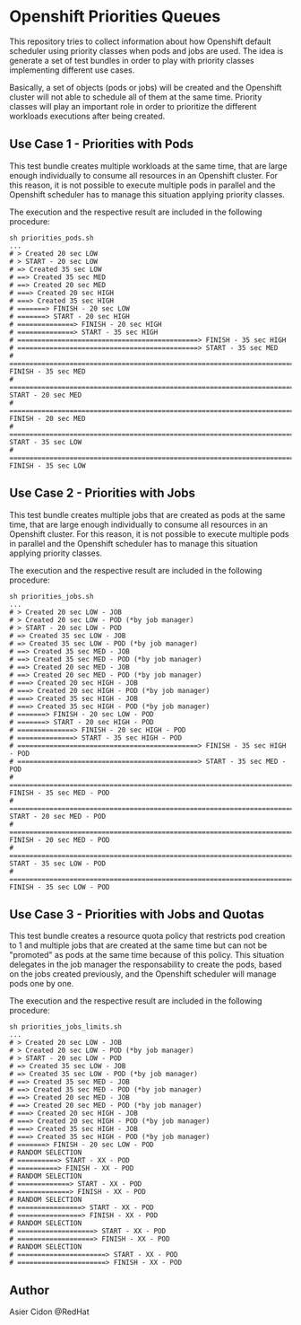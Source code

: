 # Openshift Priorities Queues

This repository tries to collect information about how Openshift default scheduler using priority classes when pods and jobs are used. The idea is generate a set of test bundles in order to play with priority classes implementing different use cases.

Basically, a set of objects (pods or jobs) will be created and the Openshift cluster will not able to schedule all of them at the same time. Priority classes will play an important role in order to prioritize the different workloads executions after being created.

## Use Case 1 - Priorities with Pods

This test bundle creates multiple workloads at the same time, that are large enough individually to consume all resources in an Openshift cluster. For this reason, it is not possible to execute multiple pods in parallel and the Openshift scheduler has to manage this situation applying priority classes.

The execution and the respective result are included in the following procedure:

```$bash
sh priorities_pods.sh
...
# > Created 20 sec LOW
# > START - 20 sec LOW
# => Created 35 sec LOW
# ==> Created 35 sec MED
# ==> Created 20 sec MED
# ===> Created 20 sec HIGH
# ===> Created 35 sec HIGH
# =======> FINISH - 20 sec LOW
# =======> START - 20 sec HIGH
# ==============> FINISH - 20 sec HIGH
# ==============> START - 35 sec HIGH
# =============================================> FINISH - 35 sec HIGH
# =============================================> START - 35 sec MED
# ======================================================================================> FINISH - 35 sec MED
# ======================================================================================> START - 20 sec MED
# ==================================================================================================> FINISH - 20 sec MED
# ==================================================================================================> START - 35 sec LOW
# ===========================================================================================================================> FINISH - 35 sec LOW
```

## Use Case 2 - Priorities with Jobs

This test bundle creates multiple jobs that are created as pods at the same time, that are large enough individually to consume all resources in an Openshift cluster. For this reason, it is not possible to execute multiple pods in parallel and the Openshift scheduler has to manage this situation applying priority classes.

The execution and the respective result are included in the following procedure:

```$bash
sh priorities_jobs.sh
...
# > Created 20 sec LOW - JOB
# > Created 20 sec LOW - POD (*by job manager)
# > START - 20 sec LOW - POD
# => Created 35 sec LOW - JOB
# => Created 35 sec LOW - POD (*by job manager)
# ==> Created 35 sec MED - JOB
# ==> Created 35 sec MED - POD (*by job manager)
# ==> Created 20 sec MED - JOB
# ==> Created 20 sec MED - POD (*by job manager)
# ===> Created 20 sec HIGH - JOB
# ===> Created 20 sec HIGH - POD (*by job manager)
# ===> Created 35 sec HIGH - JOB
# ===> Created 35 sec HIGH - POD (*by job manager)
# =======> FINISH - 20 sec LOW - POD
# =======> START - 20 sec HIGH - POD
# ==============> FINISH - 20 sec HIGH - POD
# ==============> START - 35 sec HIGH - POD
# =============================================> FINISH - 35 sec HIGH - POD
# =============================================> START - 35 sec MED - POD
# ======================================================================================> FINISH - 35 sec MED - POD
# ======================================================================================> START - 20 sec MED - POD
# ==================================================================================================> FINISH - 20 sec MED - POD
# ==================================================================================================> START - 35 sec LOW - POD
# ===========================================================================================================================> FINISH - 35 sec LOW - POD
```

## Use Case 3 - Priorities with Jobs and Quotas

This test bundle creates a resource quota policy that restricts pod creation to 1 and multiple jobs that are created at the same time but can not be "promoted" as pods at the same time because of this policy. This situation delegates in the job manager the responsability to create the pods, based on the jobs created previously, and the Openshift scheduler will manage pods one by one.

The execution and the respective result are included in the following procedure:

```$bash
sh priorities_jobs_limits.sh
...
# > Created 20 sec LOW - JOB
# > Created 20 sec LOW - POD (*by job manager)
# > START - 20 sec LOW - POD
# => Created 35 sec LOW - JOB
# => Created 35 sec LOW - POD (*by job manager)
# ==> Created 35 sec MED - JOB
# ==> Created 35 sec MED - POD (*by job manager)
# ==> Created 20 sec MED - JOB
# ==> Created 20 sec MED - POD (*by job manager)
# ===> Created 20 sec HIGH - JOB
# ===> Created 20 sec HIGH - POD (*by job manager)
# ===> Created 35 sec HIGH - JOB
# ===> Created 35 sec HIGH - POD (*by job manager)
# =======> FINISH - 20 sec LOW - POD
# RANDOM SELECTION
# ==========> START - XX - POD
# ==========> FINISH - XX - POD
# RANDOM SELECTION
# =============> START - XX - POD
# =============> FINISH - XX - POD
# RANDOM SELECTION
# ================> START - XX - POD
# ================> FINISH - XX - POD
# RANDOM SELECTION
# ===================> START - XX - POD
# ===================> FINISH - XX - POD
# RANDOM SELECTION
# ======================> START - XX - POD
# ======================> FINISH - XX - POD
```

## Author

Asier Cidon @RedHat
